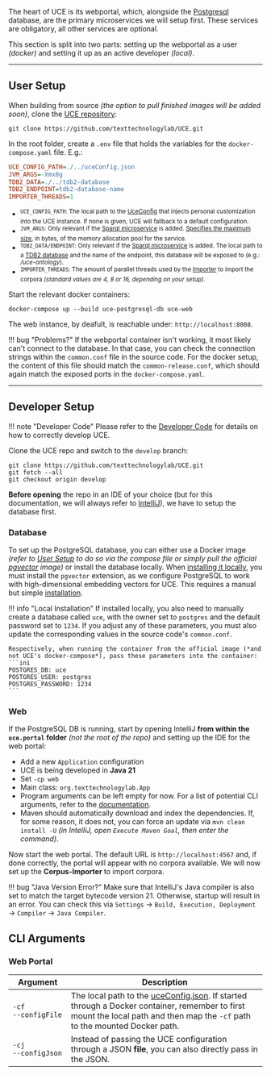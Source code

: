 The heart of UCE is its webportal, which, alongside the [Postgresql](#TODO) database, are the primary microservices we will setup first. These services are obligatory, all other services are optional.

This section is split into two parts: setting up the webportal as a user *(docker)* and setting it up as an active developer *(local)*.

<hr/>

## User Setup

When building from source *(the option to pull finished images will be added soon)*, clone the [UCE repository](https://github.com/texttechnologylab/UCE):

```
git clone https://github.com/texttechnologylab/UCE.git
```

In the root folder, create a `.env` file that holds the variables for the `docker-compose.yaml` file. E.g.:

```ini title=".env"
UCE_CONFIG_PATH=./../uceConfig.json
JVM_ARGS=-Xmx8g
TDB2_DATA=./../tdb2-database
TDB2_ENDPOINT=tdb2-database-name
IMPORTER_THREADS=1
```

- <sup>`UCE_CONFIG_PATH`: The local path to the [UceConfig](#TODO) that injects personal customization into the UCE instance. If none is given, UCE will fallback to a default configuration.</sup>
- <sup>`JVM_ARGS`: Only relevant if the [Sparql microservice](#TODO) is added. [Specifies the maximum size](https://docs.oracle.com/javase/7/docs/technotes/tools/solaris/java.html), in bytes, of the memory allocation pool for the service.</sup>
- <sup>`TDB2_DATA/ENDPOINT`: Only relevant if the [Sparql microservice](#TODO) is added. The local path to a [TDB2 database](https://jena.apache.org/documentation/tdb2/) and the name of the endpoint, this database will be exposed to (e.g.: */uce-ontology*).</sup>
- <sup>`IMPORTER_THREADS`: The amount of parallel threads used by the [Importer](#TODO) to import the corpora *(standard values are 4, 8 or 16, depending on your setup)*.</sup>


Start the relevant docker containers:

```
docker-compose up --build uce-postgresql-db uce-web
```

The web instance, by deafult, is reachable under: `http://localhost:8008`.

!!! bug "Problems?" 
    If the webportal container isn't working, it most likely can't connect to the database. In that case, you can check the connection strings within the `common.conf` file in the source code. For the docker setup, the content of this file should match the `common-release.conf`, which should again match the exposed ports in the `docker-compose.yaml`.

<hr />

## Developer Setup

!!! note "Developer Code"
    Please refer to the [Developer Code](#TODO) for details on how to correctly develop UCE.

Clone the UCE repo and switch to the `develop` branch:

```
git clone https://github.com/texttechnologylab/UCE.git
git fetch --all
git checkout origin develop
```

**Before opening** the repo in an IDE of your choice (but for this documentation, we will always refer to [IntelliJ](https://www.jetbrains.com/de-de/idea/)), we have to setup the database first.

### Database

To set up the PostgreSQL database, you can either use a Docker image *(refer to [User Setup](#user-setup) to do so via the compose file or simply pull the official [pgvector](https://hub.docker.com/r/pgvector/pgvector/tags?name=pg16&ordering=name) image)* or install the database locally. When [installing it locally](https://www.postgresql.org/download/), you must install the `pgvector` extension, as we configure PostgreSQL to work with high-dimensional embedding vectors for UCE. This requires a manual but simple [installation](https://github.com/pgvector/pgvector).

!!! info "Local Installation"
    If installed locally, you also need to manually create a database called `uce`, with the owner set to `postgres` and the default password set to `1234`. If you adjust any of these parameters, you must also update the corresponding values in the source code's `common.conf`.

    Respectively, when running the container from the official image (*and not UCE's docker-compose*), pass these parameters into the container:
    ```ini
    POSTGRES_DB: uce
    POSTGRES_USER: postgres
    POSTGRES_PASSWORD: 1234
    ```

### Web

If the PostgreSQL DB is running, start by opening IntelliJ **from within the `uce.portal` folder** *(not the root of the repo)* and setting up the IDE for the web portal:

- Add a new `Application` configuration  
- UCE is being developed in **Java 21**  
- Set `-cp web`  
- Main class: `org.texttechnologylab.App`  
- Program arguments can be left empty for now. For a list of potential CLI arguments, refer to the [documentation](#cli-arguments).
- Maven should automatically download and index the dependencies. If, for some reason, it does not, you can force an update via `mvn clean install -U` *(in IntelliJ, open `Execute Maven Goal`, then enter the command)*.

Now start the web portal. The default URL is `http://localhost:4567` and, if done correctly, the portal will appear with no corpora available. We will now set up the **Corpus-Importer** to import corpora.

!!! bug "Java Version Error?"
    Make sure that IntelliJ's Java compiler is also set to match the target bytecode version 21. Otherwise, startup will result in an error. You can check this via `Settings` → `Build, Execution, Deployment` → `Compiler` → `Java Compiler`.

## CLI Arguments

### Web Portal

| <div style="width:100px">Argument</div> | Description |
|---------|-------------|
| `-cf` <br/> `--configFile` | The local path to the [uceConfig.json](#TODO). If started through a Docker container, remember to first mount the local path and then map the `-cf` path to the mounted Docker path. |
| `-cj` <br/> `--configJson` | Instead of passing the UCE configuration through a JSON **file**, you can also directly pass in the JSON. |








